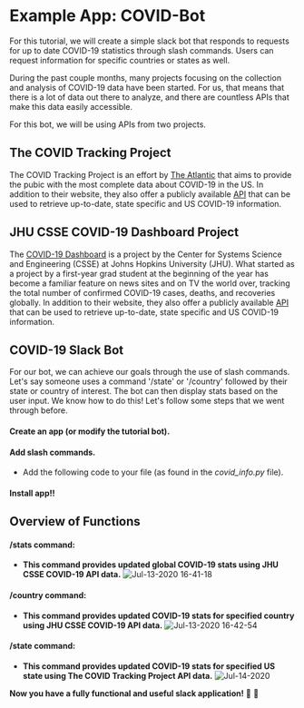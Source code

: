 # Example App: COVID-Bot
For this tutorial, we will create a simple slack bot that responds to requests for up to date COVID-19 statistics through slash commands. Users can request information for specific countries or states as well. 

During the past couple months, many projects focusing on the collection and analysis of COVID-19 data have been started. For us, that means that there is a lot of data out there to analyze, and there are countless APIs that make this data easily accessible. 

For this bot, we will be using APIs from two projects. 

## The COVID Tracking Project
The COVID Tracking Project is an effort by [The Atlantic](https://www.theatlantic.com/) that aims to provide the pubic with the most complete data about COVID-19 in the US. In addition to their website, they also offer a publicly available [API](https://covidtracking.com/data/api) that can be used to retrieve up-to-date, state specific and US COVID-19 information. 

## JHU CSSE COVID-19 Dashboard Project
The [COVID-19 Dashboard](https://www.arcgis.com/apps/opsdashboard/index.html#/bda7594740fd40299423467b48e9ecf6) is a project by the Center for Systems Science and Engineering (CSSE) at Johns Hopkins University (JHU). What started as a project by a first-year grad student at the beginning of the year has become a familiar feature on news sites and on TV the world over, tracking the total number of confirmed COVID-19 cases, deaths, and recoveries globally. In addition to their website, they also offer a publicly available [API](https://covidtracking.com/data/api) that can be used to retrieve up-to-date, state specific and US COVID-19 information. 

## COVID-19 Slack Bot

For our bot, we can achieve our goals through the use of slash commands. Let's say someone uses a command '/state' or '/country' followed by their state or country of interest. The bot can then display stats based on the user input. We know how to do this! Let's follow some steps that we went through before.

#### Create an app (or modify the tutorial bot). 
#### Add slash commands. 
- Add the following code to your file (as found in the *covid_info.py* file).
#### Install app!!

## Overview of Functions

#### /stats command: 
- **This command provides updated global COVID-19 stats using JHU CSSE COVID-19 API data.**
![Jul-13-2020 16-41-18](https://user-images.githubusercontent.com/66278476/87589823-d698b880-c6b3-11ea-8172-6f1d8edb0a7f.gif)

#### /country command:
- **This command provides updated COVID-19 stats for specified country using JHU CSSE COVID-19 API data.**
![Jul-13-2020 16-42-54](https://user-images.githubusercontent.com/66278476/87589642-8a4d7880-c6b3-11ea-80e3-f979c881fe91.gif)

#### /state command:
- **This command provides updated COVID-19 stats for specified US state using The COVID Tracking Project API data.**
![Jul-14-2020 ](https://user-images.githubusercontent.com/66278476/87589356-1ad78900-c6b3-11ea-8f6b-c7a510e1cf78.gif)


**Now you have a fully functional and useful slack application!** :tada: :tada:
